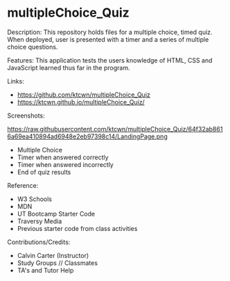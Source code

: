 # multipleChoice_Quiz

Description:
This repository holds files for a multiple choice, timed quiz. When deployed, user is presented with a timer and a series of multiple choice questions.

Features:
This application tests the users knowledge of HTML, CSS and JavaScript learned thus far in the program.

Links:

- https://github.com/ktcwn/multipleChoice_Quiz
- https://ktcwn.github.io/multipleChoice_Quiz/

Screenshots:

https://raw.githubusercontent.com/ktcwn/multipleChoice_Quiz/64f32ab8616a69ea410894ad6948e2eb97398c14/LandingPage.png
- Multiple Choice
- Timer when answered correctly
- Timer when answered incorrectly
- End of quiz results

Reference:

- W3 Schools
- MDN
- UT Bootcamp Starter Code
- Traversy Media
- Previous starter code from class activities

Contributions/Credits:

- Calvin Carter (Instructor)
- Study Groups // Classmates
- TA's and Tutor Help
